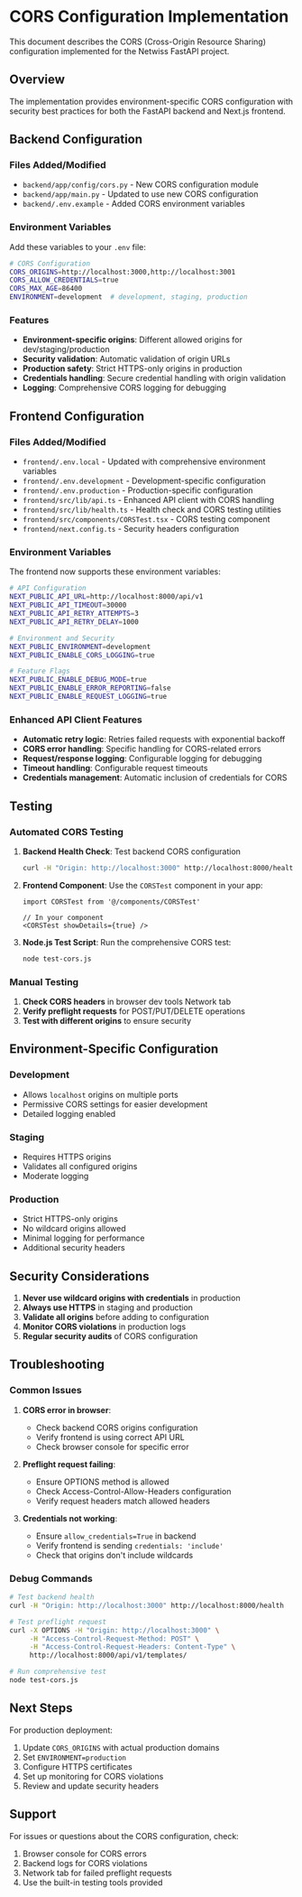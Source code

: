 # CORS Configuration Implementation

This document describes the CORS (Cross-Origin Resource Sharing) configuration implemented for the Netwiss FastAPI project.

## Overview

The implementation provides environment-specific CORS configuration with security best practices for both the FastAPI backend and Next.js frontend.

## Backend Configuration

### Files Added/Modified

- `backend/app/config/cors.py` - New CORS configuration module
- `backend/app/main.py` - Updated to use new CORS configuration
- `backend/.env.example` - Added CORS environment variables

### Environment Variables

Add these variables to your `.env` file:

```bash
# CORS Configuration
CORS_ORIGINS=http://localhost:3000,http://localhost:3001
CORS_ALLOW_CREDENTIALS=true
CORS_MAX_AGE=86400
ENVIRONMENT=development  # development, staging, production
```

### Features

- **Environment-specific origins**: Different allowed origins for dev/staging/production
- **Security validation**: Automatic validation of origin URLs
- **Production safety**: Strict HTTPS-only origins in production
- **Credentials handling**: Secure credential handling with origin validation
- **Logging**: Comprehensive CORS logging for debugging

## Frontend Configuration

### Files Added/Modified

- `frontend/.env.local` - Updated with comprehensive environment variables
- `frontend/.env.development` - Development-specific configuration
- `frontend/.env.production` - Production-specific configuration
- `frontend/src/lib/api.ts` - Enhanced API client with CORS handling
- `frontend/src/lib/health.ts` - Health check and CORS testing utilities
- `frontend/src/components/CORSTest.tsx` - CORS testing component
- `frontend/next.config.ts` - Security headers configuration

### Environment Variables

The frontend now supports these environment variables:

```bash
# API Configuration
NEXT_PUBLIC_API_URL=http://localhost:8000/api/v1
NEXT_PUBLIC_API_TIMEOUT=30000
NEXT_PUBLIC_API_RETRY_ATTEMPTS=3
NEXT_PUBLIC_API_RETRY_DELAY=1000

# Environment and Security
NEXT_PUBLIC_ENVIRONMENT=development
NEXT_PUBLIC_ENABLE_CORS_LOGGING=true

# Feature Flags
NEXT_PUBLIC_ENABLE_DEBUG_MODE=true
NEXT_PUBLIC_ENABLE_ERROR_REPORTING=false
NEXT_PUBLIC_ENABLE_REQUEST_LOGGING=true
```

### Enhanced API Client Features

- **Automatic retry logic**: Retries failed requests with exponential backoff
- **CORS error handling**: Specific handling for CORS-related errors
- **Request/response logging**: Configurable logging for debugging
- **Timeout handling**: Configurable request timeouts
- **Credentials management**: Automatic inclusion of credentials for CORS

## Testing

### Automated CORS Testing

1. **Backend Health Check**: Test backend CORS configuration
   ```bash
   curl -H "Origin: http://localhost:3000" http://localhost:8000/health
   ```

2. **Frontend Component**: Use the `CORSTest` component in your app:
   ```tsx
   import CORSTest from '@/components/CORSTest'
   
   // In your component
   <CORSTest showDetails={true} />
   ```

3. **Node.js Test Script**: Run the comprehensive CORS test:
   ```bash
   node test-cors.js
   ```

### Manual Testing

1. **Check CORS headers** in browser dev tools Network tab
2. **Verify preflight requests** for POST/PUT/DELETE operations
3. **Test with different origins** to ensure security

## Environment-Specific Configuration

### Development
- Allows `localhost` origins on multiple ports
- Permissive CORS settings for easier development
- Detailed logging enabled

### Staging
- Requires HTTPS origins
- Validates all configured origins
- Moderate logging

### Production
- Strict HTTPS-only origins
- No wildcard origins allowed
- Minimal logging for performance
- Additional security headers

## Security Considerations

1. **Never use wildcard origins with credentials** in production
2. **Always use HTTPS** in staging and production
3. **Validate all origins** before adding to configuration
4. **Monitor CORS violations** in production logs
5. **Regular security audits** of CORS configuration

## Troubleshooting

### Common Issues

1. **CORS error in browser**:
   - Check backend CORS origins configuration
   - Verify frontend is using correct API URL
   - Check browser console for specific error

2. **Preflight request failing**:
   - Ensure OPTIONS method is allowed
   - Check Access-Control-Allow-Headers configuration
   - Verify request headers match allowed headers

3. **Credentials not working**:
   - Ensure `allow_credentials=True` in backend
   - Verify frontend is sending `credentials: 'include'`
   - Check that origins don't include wildcards

### Debug Commands

```bash
# Test backend health
curl -H "Origin: http://localhost:3000" http://localhost:8000/health

# Test preflight request
curl -X OPTIONS -H "Origin: http://localhost:3000" \
     -H "Access-Control-Request-Method: POST" \
     -H "Access-Control-Request-Headers: Content-Type" \
     http://localhost:8000/api/v1/templates/

# Run comprehensive test
node test-cors.js
```

## Next Steps

For production deployment:

1. Update `CORS_ORIGINS` with actual production domains
2. Set `ENVIRONMENT=production`
3. Configure HTTPS certificates
4. Set up monitoring for CORS violations
5. Review and update security headers

## Support

For issues or questions about the CORS configuration, check:

1. Browser console for CORS errors
2. Backend logs for CORS violations
3. Network tab for failed preflight requests
4. Use the built-in testing tools provided
